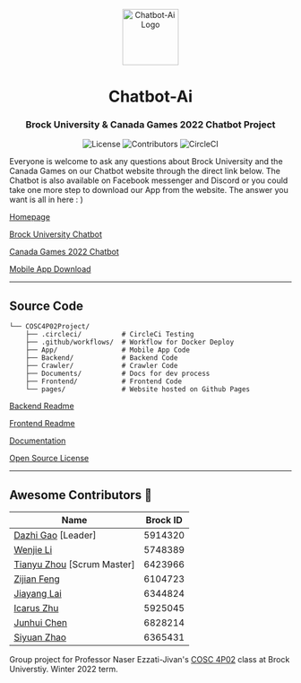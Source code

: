 <p align="center">
  <img alt="Chatbot-Ai Logo" src="https://chatbot-ai.ga/images/logo.webp" width="100px" />
  <h1 align="center">Chatbot-Ai</h1>
</p>

<p align="center">
  <h3 align="center">Brock University & Canada Games 2022 Chatbot Project</h3>
</p>

<p align="center">
  <img alt="License" src="https://img.shields.io/github/license/COSC-4P02/COSC4P02Project">
  <img alt="Contributors" src="https://img.shields.io/github/contributors/COSC-4P02/COSC4P02Project">
  <img alt="CircleCI" src="https://circleci.com/gh/COSC-4P02/COSC4P02Project/tree/main.svg?style=svg">
</p>

Everyone is welcome to ask any questions about Brock University and the Canada Games on our Chatbot website through the direct link below. The Chatbot is also available on Facebook messenger and Discord or you could take one more step to download our App from the website. The answer you want is all in here : )

[Homepage](https://chatbot-ai.ga)

[Brock University Chatbot](https://web.chatbot-ai.ga/?bot=brock)

[Canada Games 2022 Chatbot](https://web.chatbot-ai.ga/?bot=game)

[Mobile App Download](https://app.chatbot-ai.ga)

---

## Source Code

```
└── COSC4P02Project/
    ├── .circleci/          # CircleCi Testing
    ├── .github/workflows/  # Workflow for Docker Deploy
    ├── App/                # Mobile App Code
    ├── Backend/            # Backend Code
    ├── Crawler/            # Crawler Code
    ├── Documents/          # Docs for dev process
    ├── Frontend/           # Frontend Code
    └── pages/              # Website hosted on Github Pages
```

[Backend Readme](https://github.com/COSC-4P02/COSC4P02Project/blob/main/Backend/README.md)

[Frontend Readme](https://github.com/COSC-4P02/COSC4P02Project/blob/main/Frontend/README.md)

[Documentation](https://docs.chatbot-ai.ga)

[Open Source License](https://docs.chatbot-ai.ga/code/open-source.html)

---

## Awesome Contributors 🌟

|Name|Brock ID|
|--|--|
| [Dazhi Gao](https://github.com/AlbatrossBill) [Leader] | 5914320 |
| [Wenjie Li](https://github.com/lwj-super7) | 5748389 |
| [Tianyu Zhou](https://github.com/KrunkZhou) [Scrum Master] | 6423966 |
| [Zijian Feng](https://github.com/kevinFen) | 6104723 |
| [Jiayang Lai](https://github.com/INSIDERDAVIDLAI) | 6344824 |
| [Icarus Zhu](https://github.com/ICARUSCLOVER) | 5925045 |
| [Junhui Chen](https://github.com/charles11223344) | 6828214 |
| [Siyuan Zhao](https://github.com/Barry1208) | 6365431 |

Group project for Professor Naser Ezzati-Jivan's [COSC 4P02](https://brocku.ca/webcal/2022/undergrad/cosc.html#COSC_4P02) class at Brock Universtiy. Winter 2022 term.